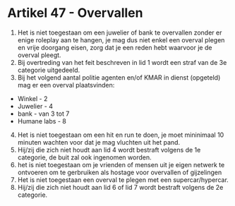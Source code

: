 # Artikel 47 - Overvallen

1. Het is niet toegestaan om een juwelier of bank te overvallen zonder er enige roleplay aan te hangen, je mag dus niet enkel een overval plegen en vrije doorgang eisen, zorg dat je een reden hebt waarvoor je de overval pleegt.
2. Bij overtreding van het feit beschreven in lid 1 wordt een straf van de 3e categorie uitgedeeld.
3. Bij het volgend aantal politie agenten en/of KMAR in dienst (opgeteld) mag er een overval plaatsvinden:

* Winkel - 2
* Juwelier - 4
* bank - van 3 tot 7
* Humane labs - 8

4. Het is niet toegestaan om een hit en run te doen, je moet mininimaal 10 minuten wachten voor dat je mag vluchten uit het pand.
5. Hij/zij die zich niet houdt aan lid 4 wordt bestraft volgens de 1e categorie, de buit zal ook ingenomen worden.
6. het is niet toegestaan om je vrienden of mensen uit je eigen netwerk te ontvoeren om te gerbruiken als hostage voor overvallen of gijzelingen
7. Het is niet toegestaan een overval te plegen met een supercar/hypercar.
8. Hij/zij die zich niet houdt aan lid 6 of lid 7 wordt bestraft volgens de 2e categorie.
